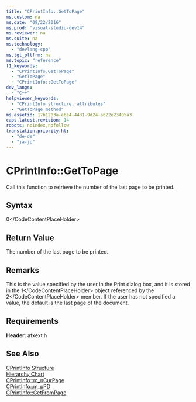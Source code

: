 ```yaml
---
title: "CPrintInfo::GetToPage"
ms.custom: na
ms.date: "09/22/2016"
ms.prod: "visual-studio-dev14"
ms.reviewer: na
ms.suite: na
ms.technology: 
  - "devlang-cpp"
ms.tgt_pltfrm: na
ms.topic: "reference"
f1_keywords: 
  - "CPrintInfo.GetToPage"
  - "GetToPage"
  - "CPrintInfo::GetToPage"
dev_langs: 
  - "C++"
helpviewer_keywords: 
  - "CPrintInfo structure, attributes"
  - "GetToPage method"
ms.assetid: 17b1203a-e6e4-4431-9d24-a622e23405a3
caps.latest.revision: 14
robots: noindex,nofollow
translation.priority.ht: 
  - "de-de"
  - "ja-jp"
---
```

# CPrintInfo::GetToPage
Call this function to retrieve the number of the last page to be printed.  
  
## Syntax  
  
<CodeContentPlaceHolder>0\</CodeContentPlaceHolder>  
## Return Value  
 The number of the last page to be printed.  
  
## Remarks  
 This is the value specified by the user in the Print dialog box, and it is stored in the <CodeContentPlaceHolder>1\</CodeContentPlaceHolder> object referenced by the <CodeContentPlaceHolder>2\</CodeContentPlaceHolder> member. If the user has not specified a value, the default is the last page of the document.  
  
## Requirements  
 **Header:** afxext.h  
  
## See Also  
 [CPrintInfo Structure](../vs140/cprintinfo-structure.md)   
 [Hierarchy Chart](../vs140/hierarchy-chart.md)   
 [CPrintInfo::m_nCurPage](../vs140/cprintinfo--m_ncurpage.md)   
 [CPrintInfo::m_pPD](../vs140/cprintinfo--m_ppd.md)   
 [CPrintInfo::GetFromPage](../vs140/cprintinfo--getfrompage.md)